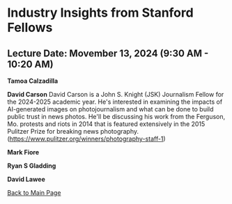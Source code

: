 
# Industry Insights from  Stanford Fellows

## Lecture Date: Movember 13, 2024 (9:30 AM - 10:20 AM)

**Tamoa Calzadilla**

**David Carson**
David Carson is a John S. Knight (JSK) Journalism Fellow for the 2024-2025 academic year. He's interested in examining the impacts of AI-generated images on photojournalism and what can be done to build public trust in news photos.
He'll be discussing his work from the Ferguson, Mo. protests and riots in 2014 that is featured extensively in the 2015 Pulitzer Prize for breaking news photography. (https://www.pulitzer.org/winners/photography-staff-1)


**Mark Fiore**

**Ryan S Gladding**

**David Lawee**


 

[Back to Main Page](README.md)
